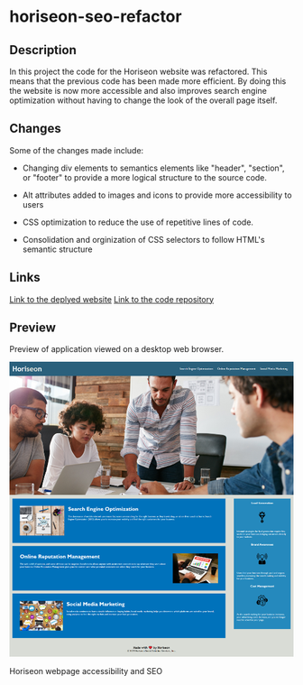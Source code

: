 # horiseon-seo-refactor

## Description

In this project the code for the Horiseon website was refactored. This means that the previous code has been made more efficient. By doing this the website is now more accessible and also improves search engine optimization without having to change the look of the overall page itself.

## Changes

Some of the changes made include:
* Changing div elements to semantics elements like "header", "section", or "footer" to provide a more logical structure to the source code.

* Alt attributes added to images and icons to provide more accessibility to users

* CSS optimization to reduce the use of repetitive lines of code.

* Consolidation and orginization of CSS selectors to follow HTML's semantic structure

## Links
[Link to the deplyed website](https://jegaco.github.io/horiseon-seo-refactor/#social-media-marketing)
[Link to the code repository](https://github.com/Jegaco/horiseon-seo-refactor)

## Preview
Preview of application viewed on a desktop web browser.

![screenshot of index.html](/assets/images/Screenshot%20of%20Horiseon%20Social%20Solution%20Services.png)


Horiseon webpage accessibility and SEO
